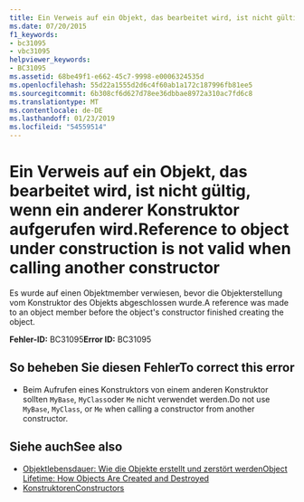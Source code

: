 ```yaml
---
title: Ein Verweis auf ein Objekt, das bearbeitet wird, ist nicht gültig, wenn ein anderer Konstruktor aufgerufen wird.
ms.date: 07/20/2015
f1_keywords:
- bc31095
- vbc31095
helpviewer_keywords:
- BC31095
ms.assetid: 68be49f1-e662-45c7-9998-e0006324535d
ms.openlocfilehash: 55d22a1555d2d6c4f60ab1a172c187996fb81ee5
ms.sourcegitcommit: 6b308cf6d627d78ee36dbbae8972a310ac7fd6c8
ms.translationtype: MT
ms.contentlocale: de-DE
ms.lasthandoff: 01/23/2019
ms.locfileid: "54559514"
---
```

# <a name="reference-to-object-under-construction-is-not-valid-when-calling-another-constructor"></a><span data-ttu-id="fa7cb-102">Ein Verweis auf ein Objekt, das bearbeitet wird, ist nicht gültig, wenn ein anderer Konstruktor aufgerufen wird.</span><span class="sxs-lookup"><span data-stu-id="fa7cb-102">Reference to object under construction is not valid when calling another constructor</span></span>
<span data-ttu-id="fa7cb-103">Es wurde auf einen Objektmember verwiesen, bevor die Objekterstellung vom Konstruktor des Objekts abgeschlossen wurde.</span><span class="sxs-lookup"><span data-stu-id="fa7cb-103">A reference was made to an object member before the object's constructor finished creating the object.</span></span>  
  
 <span data-ttu-id="fa7cb-104">**Fehler-ID:** BC31095</span><span class="sxs-lookup"><span data-stu-id="fa7cb-104">**Error ID:** BC31095</span></span>  
  
## <a name="to-correct-this-error"></a><span data-ttu-id="fa7cb-105">So beheben Sie diesen Fehler</span><span class="sxs-lookup"><span data-stu-id="fa7cb-105">To correct this error</span></span>  
  
-   <span data-ttu-id="fa7cb-106">Beim Aufrufen eines Konstruktors von einem anderen Konstruktor sollten `MyBase`, `MyClass`oder `Me` nicht verwendet werden.</span><span class="sxs-lookup"><span data-stu-id="fa7cb-106">Do not use `MyBase`, `MyClass`, or `Me` when calling a constructor from another constructor.</span></span>  
  
## <a name="see-also"></a><span data-ttu-id="fa7cb-107">Siehe auch</span><span class="sxs-lookup"><span data-stu-id="fa7cb-107">See also</span></span>
- [<span data-ttu-id="fa7cb-108">Objektlebensdauer: Wie die Objekte erstellt und zerstört werden</span><span class="sxs-lookup"><span data-stu-id="fa7cb-108">Object Lifetime: How Objects Are Created and Destroyed</span></span>](../../visual-basic/programming-guide/language-features/objects-and-classes/object-lifetime-how-objects-are-created-and-destroyed.md)
- [<span data-ttu-id="fa7cb-109">Konstruktoren</span><span class="sxs-lookup"><span data-stu-id="fa7cb-109">Constructors</span></span>](~/docs/visual-basic/programming-guide/concepts/object-oriented-programming.md#constructors)
